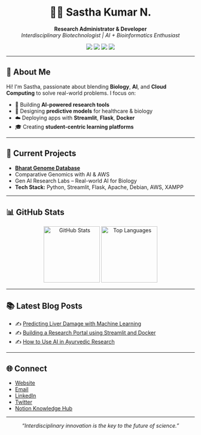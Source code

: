 <!-- Profile Header -->
<h1 align="center">👨‍💻 Sastha Kumar N.</h1>
<p align="center">
    <b>Research Administrator & Developer</b> <br>
    <i>Interdisciplinary Biotechnologist | AI + Bioinformatics Enthusiast</i>
</p>

<p align="center">
    <a href="https://www.bharatgenomedatabase.org/"><img src="https://img.shields.io/badge/Website-Visit-blue?style=flat-square&logo=google-chrome"></a>
    <a href="mailto:sastha@example.com"><img src="https://img.shields.io/badge/Email-Contact-red?style=flat-square&logo=gmail"></a>
    <a href="https://www.linkedin.com/in/your-link/"><img src="https://img.shields.io/badge/LinkedIn-Connect-blue?style=flat-square&logo=linkedin"></a>
    <a href="https://twitter.com/your-handle"><img src="https://img.shields.io/badge/Twitter-Follow-1da1f2?style=flat-square&logo=twitter"></a>
</p>

---

## 🧠 About Me

Hi! I'm Sastha, passionate about blending **Biology**, **AI**, and **Cloud Computing** to solve real-world problems. I focus on:

- 🧬 Building **AI-powered research tools**
- 🏥 Designing **predictive models** for healthcare & biology
- ☁️ Deploying apps with **Streamlit**, **Flask**, **Docker**
- 🎓 Creating **student-centric learning platforms**

---

## 🚀 Current Projects

- [**Bharat Genome Database**](https://www.bharatgenomedatabase.org/)  
- Comparative Genomics with AI & AWS  
- Gen AI Research Labs – Real-world AI for Biology  
- **Tech Stack:** Python, Streamlit, Flask, Apache, Debian, AWS, XAMPP

---

## 📊 GitHub Stats

<p align="center">
    <img src="https://github-readme-stats.vercel.app/api?username=Sastha-Kumar-N&show_icons=true&theme=radical" alt="GitHub Stats" height="150"/>
    <img src="https://github-readme-stats.vercel.app/api/top-langs/?username=Sastha-Kumar-N&layout=compact&theme=radical" alt="Top Languages" height="150"/>
</p>

---

## 📚 Latest Blog Posts

<!-- BLOG-POST-LIST:START -->
- ✍️ [Predicting Liver Damage with Machine Learning](#)
- ✍️ [Building a Research Portal using Streamlit and Docker](#)
- ✍️ [How to Use AI in Ayurvedic Research](#)
<!-- BLOG-POST-LIST:END -->

---

## 🌐 Connect

- [Website](https://www.bharatgenomedatabase.org/)
- [Email](mailto:sastha@example.com)
- [LinkedIn](https://www.linkedin.com/in/your-link/)
- [Twitter](https://twitter.com/your-handle)
- [Notion Knowledge Hub](#)

---

<p align="center"><i>“Interdisciplinary innovation is the key to the future of science.”</i></p>
